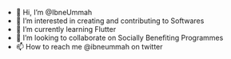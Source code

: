 - 👋 Hi, I’m @IbneUmmah
- 👀 I’m interested in creating and contributing to Softwares
- 🌱 I’m currently learning Flutter
- 💞️ I’m looking to collaborate on Socially Benefiting Programmes
- 📫 How to reach me @ibneummah on twitter

<!---
Click Me Click Me
--->
